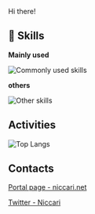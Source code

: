 Hi there!

## 🌱 Skills
**Mainly used**

![Commonly used skills](https://skillicons.dev/icons?i=gcp,firebase,ts,mui,vite,redux,py,fastapi,pytorch,swift,docker,vim,githubactions,idea)

**others**

![Other skills](https://skillicons.dev/icons?i=tensorflow,kotlin,webpack,arduino,cpp,cs,aws,azure,flutter,next,vercel,flask,linux,styledcomponents,vscode,rust)

## Activities
![Top Langs](https://github-readme-stats-niccari.vercel.app/api/top-langs/?username=niccari&theme=tokyonight)

## Contacts
[Portal page - niccari.net](https://niccari.net)

[Twitter - Niccari](https://twitter.com/niccari1)
